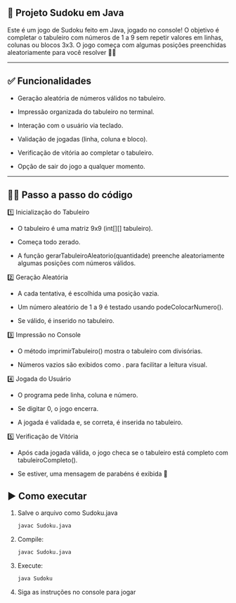 ## 🧩 Projeto Sudoku em Java

Este é um jogo de Sudoku feito em Java, jogado no console! O objetivo é completar o tabuleiro com números de 1 a 9 sem repetir valores em linhas, colunas ou blocos 3x3. O jogo começa com algumas posições preenchidas aleatoriamente para você resolver 🧠✨

---

## ✅ Funcionalidades

- Geração aleatória de números válidos no tabuleiro.

- Impressão organizada do tabuleiro no terminal.

- Interação com o usuário via teclado.

- Validação de jogadas (linha, coluna e bloco).

- Verificação de vitória ao completar o tabuleiro.

- Opção de sair do jogo a qualquer momento.
  
---

## 👨‍🏫 Passo a passo do código

1️⃣ Inicialização do Tabuleiro

- O tabuleiro é uma matriz 9x9 (int[][] tabuleiro).

- Começa todo zerado.

- A função gerarTabuleiroAleatorio(quantidade) preenche aleatoriamente algumas posições com números válidos.

2️⃣ Geração Aleatória

- A cada tentativa, é escolhida uma posição vazia.

- Um número aleatório de 1 a 9 é testado usando podeColocarNumero().

- Se válido, é inserido no tabuleiro.

3️⃣ Impressão no Console

- O método imprimirTabuleiro() mostra o tabuleiro com divisórias.

- Números vazios são exibidos como . para facilitar a leitura visual.

4️⃣ Jogada do Usuário

- O programa pede linha, coluna e número.

- Se digitar 0, o jogo encerra.

- A jogada é validada e, se correta, é inserida no tabuleiro.

5️⃣ Verificação de Vitória

- Após cada jogada válida, o jogo checa se o tabuleiro está completo com tabuleiroCompleto().

- Se estiver, uma mensagem de parabéns é exibida 🎉

## ▶️ Como executar

   1. Salve o arquivo como Sudoku.java
      ```bash
      javac Sudoku.java

   2. Compile:
      ```bash
      javac Sudoku.java

   3. Execute:
      ```bash
      java Sudoku

   4. Siga as instruções no console para jogar
